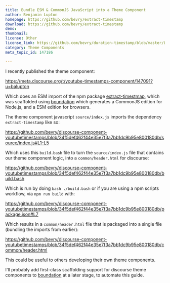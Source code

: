 ```yaml
---
title: Bundle ESM & CommonJS JavaScript into a Theme Component
author: Benjamin Lupton
homepage: https://github.com/bevry/extract-timestamp
download: https://github.com/bevry/extract-timestamp
demo: 
thumbnail: 
license: Other
license_link: https://github.com/bevry/duration-timestamp/blob/master/LICENSE.md
category: Theme Components
meta_topic_id: 147186

---
```

I recently published the theme component:

https://meta.discourse.org/t/youtube-timestamps-component/147091?u=balupton

Which does an ESM import of the npm package [extract-timestmap](https://github.com/bevry/extract-timestamp), which was scaffolded using [boundation](https://github.com/bevry/boundation) which generates a CommonJS edition for Node.js, and a ESM edition for browsers.

The theme component javascript `source/index.js` imports the dependency `extract-timestamp` like so:

https://github.com/bevry/discourse-component-youtubetimestamps/blob/34f5def462f44e35e7f3a7bb1dc9b95e800180db/source/index.js#L1-L5

Which uses this `build.bash` file to turn the `source/index.js` file that contains our theme component logic, into a `common/header.html` for discourse:

https://github.com/bevry/discourse-component-youtubetimestamps/blob/34f5def462f44e35e7f3a7bb1dc9b95e800180db/build.bash

Which is run by doing `bash ./build.bash` or if you are using a npm scripts workflow, via `npm run build` with:

https://github.com/bevry/discourse-component-youtubetimestamps/blob/34f5def462f44e35e7f3a7bb1dc9b95e800180db/package.json#L7

Which results in a `common/header.html` file that is packaged into a single file (bundling the imports from earlier):

https://github.com/bevry/discourse-component-youtubetimestamps/blob/34f5def462f44e35e7f3a7bb1dc9b95e800180db/common/header.html

This could be useful to others developing their own theme components.

I'll probably add first-class scaffolding support for discourse theme components to [boundation](https://github.com/bevry/boundation) at a later stage, to automate this guide.